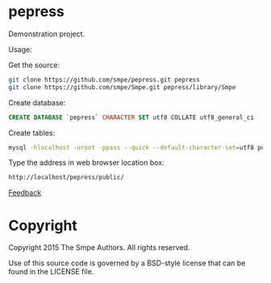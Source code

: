 # pepress

Demonstration project.

Usage:

Get the source:

```bash
git clone https://github.com/smpe/pepress.git pepress
git clone https://github.com/smpe/Smpe.git pepress/library/Smpe
```

Create database:

```sql
CREATE DATABASE `pepress` CHARACTER SET utf8 COLLATE utf8_general_ci
```

Create tables:

```bash
mysql -hlocalhost -uroot -ppass --quick --default-character-set=utf8 pepress < /path/to/pepress/library/Support/Support.sql
```

Type the address in web browser location box:

```bash
http://localhost/pepress/public/
```

[Feedback](http://github.com/smpe)

# Copyright

Copyright 2015 The Smpe Authors. All rights reserved.

Use of this source code is governed by a BSD-style license that can be found in the LICENSE file.
